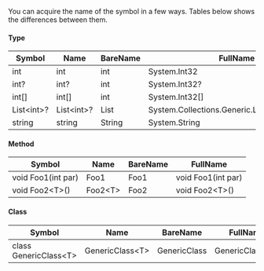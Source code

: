 
You can acquire the name of the symbol in a few ways. Tables below shows the differences between them.

#### Type

Symbol     | Name       | BareName | FullName
-----------|------------|----------|---------
int        | int        | int      | System.Int32
int?       | int?       | int      | System.Int32?
int[]      | int[]      | int      | System.Int32[]
List\<int\>? | List\<int\>? | List     | System.Collections.Generic.List<System.Int32>
string     | string     | String   | System.String

#### Method

Symbol     | Name       | BareName | FullName
-----------|------------|----------|---------
void Foo1(int par)     | Foo1       | Foo1     | void Foo1(int par)
void Foo2\<T\>()  | Foo2\<T\>     | Foo2     | void Foo2\<T\>()

#### Class

Symbol     | Name       | BareName | FullName
-----------|------------|----------|---------
class GenericClass\<T\> | GenericClass\<T\> | GenericClass |  GenericClass\<T\>